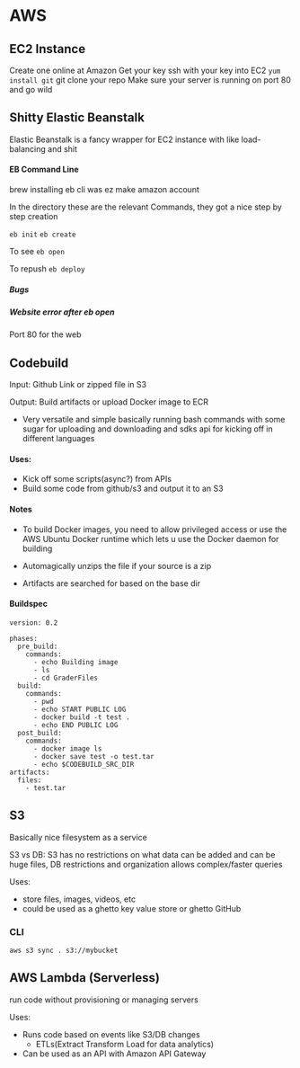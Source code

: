 # AWS

## EC2 Instance
Create one online at Amazon
Get your key
ssh with your key into EC2
`yum install git`
git clone your repo
Make sure your server is running on port 80 and go wild

## Shitty Elastic Beanstalk
Elastic Beanstalk is a fancy wrapper for EC2 instance with like load-balancing and shit

#### EB Command Line

brew installing eb cli was ez
make amazon account

In the directory these are the relevant Commands, they got a nice step by step creation

`eb init`
`eb create`

To see
`eb open`

To repush
`eb deploy`

##### Bugs

##### Website error after eb open
  Port 80 for the web

## Codebuild

Input: Github Link or zipped file in S3

Output: Build artifacts or upload Docker image to ECR

- Very versatile and simple basically running bash commands with some sugar for uploading and downloading and sdks api for kicking off in different languages

#### Uses:

- Kick off some scripts(async?) from APIs
- Build some code from github/s3 and output it to an S3

#### Notes

- To build Docker images, you need to allow privileged access or use the AWS Ubuntu Docker runtime which lets u use the Docker daemon for building

- Automagically unzips the file if your source is a zip

- Artifacts are searched for based on the base dir

#### Buildspec

```
version: 0.2

phases:
  pre_build:
    commands:
      - echo Building image
      - ls 
      - cd GraderFiles
  build:
    commands:
      - pwd
      - echo START PUBLIC LOG
      - docker build -t test .
      - echo END PUBLIC LOG
  post_build:
    commands:
      - docker image ls
      - docker save test -o test.tar
      - echo $CODEBUILD_SRC_DIR
artifacts:
  files:
    - test.tar
```

## S3

Basically nice filesystem as a service

S3 vs DB: S3 has no restrictions on what data can be added and can be huge files, DB restrictions and organization allows complex/faster queries

Uses:

- store files, images, videos, etc 
- could be used as a ghetto key value store or ghetto GitHub

### CLI

`aws s3 sync . s3://mybucket`

## AWS Lambda (Serverless)

run code without provisioning or managing servers

Uses:

- Runs code based on events like S3/DB changes
  - ETLs(Extract Transform Load for data analytics)
- Can be used as an API with Amazon API Gateway